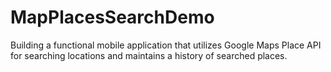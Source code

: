 # MapPlacesSearchDemo
Building a functional mobile application that utilizes Google Maps Place API for searching locations and maintains a history of searched places.
